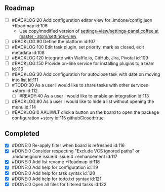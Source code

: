 Roadmap
----
- [ ] #BACKLOG:20 Add configuration editor view for .imdone/config.json +Roadmap id:106
  - Use copy/modified version of [settings-view/settings-panel.coffee at master · atom/settings-view](https://github.com/atom/settings-view/blob/master/lib/settings-panel.coffee)
- [ ] #BACKLOG:90 Define the platform id:107
- [ ] #BACKLOG:100 Edit task plugin, set priority, mark as closed, edit metadata id:108
- [ ] #BACKLOG:120 Integrate with Waffle.io, GitHub, Jira, Pivotal id:109
- [ ] #BACKLOG:150 Provide on-line service for installing plugins to a team id:110
- [ ] #BACKLOG:30 Add configuration for autoclose task with date on moving into list id:111
- [ ] #TODO:30 As a user I would like to share tasks with other services +story id:112
  - [ ] #READY:40 As a user I would like to enable an integration id:113
- [ ] #BACKLOG:80 As a user I would like to hide a list without opening the menu id:114
- [ ] #BACKLOG:0 AAUIWLT click a button on the board to open the package configuration +story id:115 githubClosed:true

Completed
----
- [x] #DONE:0 Re-apply filter when board is refreshed id:116
- [x] #DONE:0 Consider respecting "Exclude VCS ignored paths" or .imdoneignore issue:6 issue:4 +enhancement id:117
- [x] #DONE:0 Add list rename +Roadmap id:118
- [x] #DONE:0 Add help for configuration id:119
- [x] #DONE:0 Add help for task syntax id:120
- [x] #DONE:0 Add help for todo.txt syntax id:121
- [x] #DONE:0 Open all files for filtered tasks id:122
